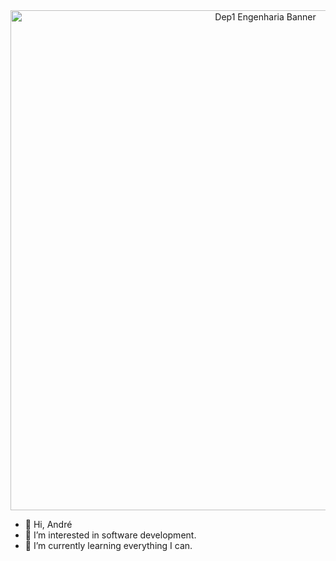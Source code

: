 <div align="center">
  <img src="https://www.technewsworld.com/wp-content/uploads/sites/3/2023/04/humanoid-robot.jpg" alt="Dep1 Engenharia Banner" width="800">
</div>

- 👋 Hi, André
- 👀 I’m interested in software development.
- 🌱 I’m currently learning everything I can.

<!---
dep1engenharia/dep1engenharia is a ✨ special ✨ repository because its `README.md` (this file) appears on your GitHub profile.
You can click the Preview link to take a look at your changes.
--->
